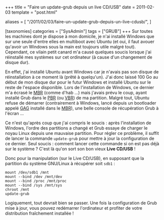 +++
title = "Faire un update-grub depuis un live CD/USB"
date = 2011-02-03
template = "post.html"

aliases = [
  "/2011/02/03/faire-un-update-grub-depuis-un-live-cdusb/",
]

[taxonomies]
categories = ["SysAdmin"]
tags = ["GRUB"]
+++
Sur toutes les machines dont je dispose à mon domicile, je n'ai installé Windows
que sur une seule d'entre elles en multiboot avec Ubuntu (et oui, il faut avouer
qu'avoir un Windows sous la main est toujours utile malgré tout). Cependant, ce
vilain petit canard m'a causé quelques soucis lorsque j'ai réinstallé mes
systèmes sur cet ordinateur (à cause d'un changement de disque dur).

En effet, j'ai installé Ubuntu avant Windows car je n'avais pas son disque de
réinstallation à ce moment là (prêté à quelqu'un). J'ai donc laissé 100 Go au
début de mon disque dur pour le futur Windows et installé Ubuntu sur le reste de
l'espace disponible. Lors de l'installation de Windows, ce dernier m'a écrasé le
[MBR][MBR] (comme d'hab ...) mais j'avais prévu le coup, ayant installé Grub
dans le [PBR][VBR] (ou [VBR][VBR]) de ma partition. Malgré tout, Ubuntu refuse
de démarrer (contrairement à Windows, lancé depuis un bootloader appelé
[GAG][GAG] installé dans le [MBR][MBR]), une belle console de récupération Grub
à l'écran ...

<!-- more -->

Ce n'est qu'après coup que j'ai compris le soucis : après l'installation de
Windows, l'ordre des partitions a changé et Grub essaye de charger le noyau
Linux depuis une mauvaise partition. Pour régler ce problème, il suffit de
lancer la commande `update-grub` pour mettre à jour la configuration de ce
dernier. Seul soucis : comment lancer cette commande si on est pas déjà sur le
système ? C'est là qu'on sort son bon vieux **Live CD/USB** !

Donc pour la manipulation (sur le Live CD/USB), en supposant que la partition du
système GNU/Linux à récupérer soit `sdb1` :

```
mount /dev/sdb1 /mnt
mount --bind /dev /mnt/dev
mount --bind /proc /mnt/proc
mount --bind /sys /mnt/sys
chroot /mnt
update-grub
```

Logiquement, tout devrait bien se passer. Une fois la configuration de Grub mise
à jour, vous pouvez redémarrer l'ordinateur et profiter de votre distribution
fraîchement installée !

[MBR]: https://en.wikipedia.org/wiki/Master_boot_record
[VBR]: https://en.wikipedia.org/wiki/Volume_boot_record
[GAG]: http://gag.sourceforge.net/
